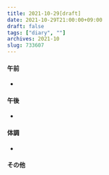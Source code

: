 ```yaml
---
title: 2021-10-29[draft]
date: 2021-10-29T21:00:00+09:00
draft: false
tags: ["diary", ""]
archives: 2021-10
slug: 733607
---
```

#### 午前
- 
#### 午後
- 
#### 体調
- 
#### その他